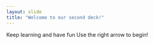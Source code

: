 ```yaml
---
layout: slide
title: "Welcome to our second deck!"
---
```

Keep learning and have fun
Use the right arrow to begin!
